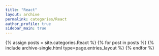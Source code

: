 ```yaml
---
title: "React"
layout: archive
permalink: categories/React
author_profile: true
sidebar_main: true
---
```



{% assign posts = site.categories.React %}
{% for post in posts %} {% include archive-single.html type=page.entries_layout %} {% endfor %}